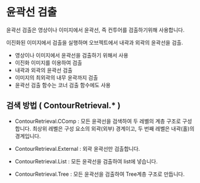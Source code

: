 # 윤곽선 검출

윤곽선 검출은 영상이나 이미지에서 윤곽선, 즉 컨투어를 검출하기위해 사용합니다.

이진화된 이미지에서 검출을 실행하며 오브젝트에서 내곽과 외곽의 윤곽선을 검출.

- 영상이나 이미지에서 윤곽선을 검출하기 위해서 사용
- 이진화 이미지를 이용하여 검출
- 내곽과 외곽의 윤곽선 검출
- 이미지의 최외곽의 내무 윤곽까지 검출
- 윤곽선 검출 함수는 코너 검출 함수에도 사용

## 검색 방법 ( ContourRetrieval.* )

- ContourRetrieval.CComp : 모든 윤곽선을 검색하여 두 레벨의 계층 구조로 구성합니다. 최상위 레벨은 구성 요소의 외곽(외부) 경계이고, 두 번째 레벨은 내곽(홀)의 경계입니다.

- ContourRetrieval.External : 외곽 윤곽선만 검출합니다.

- ContourRetrieval.List : 모든 윤곽선을 검출하여 list에 넣습니다.

- ContourRetrieval.Tree : 모든 윤곽선을 검출하여 Tree계층 구조로 만듭니다.

